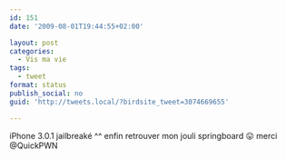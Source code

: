 ```yaml
---
id: 151
date: '2009-08-01T19:44:55+02:00'

layout: post
categories:
  - Vis ma vie
tags:
  - tweet
format: status
publish_social: no
guid: 'http://tweets.local/?birdsite_tweet=3074669655'

---
```


iPhone 3.0.1 jailbreaké ^^ enfin retrouver mon jouli springboard 😛 merci @QuickPWN